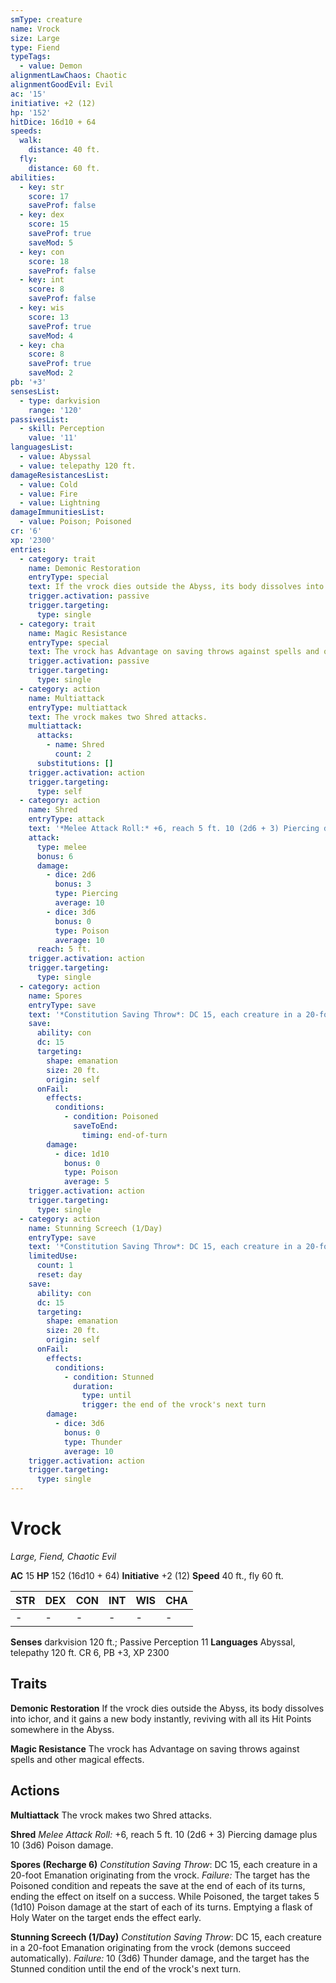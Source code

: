 ```yaml
---
smType: creature
name: Vrock
size: Large
type: Fiend
typeTags:
  - value: Demon
alignmentLawChaos: Chaotic
alignmentGoodEvil: Evil
ac: '15'
initiative: +2 (12)
hp: '152'
hitDice: 16d10 + 64
speeds:
  walk:
    distance: 40 ft.
  fly:
    distance: 60 ft.
abilities:
  - key: str
    score: 17
    saveProf: false
  - key: dex
    score: 15
    saveProf: true
    saveMod: 5
  - key: con
    score: 18
    saveProf: false
  - key: int
    score: 8
    saveProf: false
  - key: wis
    score: 13
    saveProf: true
    saveMod: 4
  - key: cha
    score: 8
    saveProf: true
    saveMod: 2
pb: '+3'
sensesList:
  - type: darkvision
    range: '120'
passivesList:
  - skill: Perception
    value: '11'
languagesList:
  - value: Abyssal
  - value: telepathy 120 ft.
damageResistancesList:
  - value: Cold
  - value: Fire
  - value: Lightning
damageImmunitiesList:
  - value: Poison; Poisoned
cr: '6'
xp: '2300'
entries:
  - category: trait
    name: Demonic Restoration
    entryType: special
    text: If the vrock dies outside the Abyss, its body dissolves into ichor, and it gains a new body instantly, reviving with all its Hit Points somewhere in the Abyss.
    trigger.activation: passive
    trigger.targeting:
      type: single
  - category: trait
    name: Magic Resistance
    entryType: special
    text: The vrock has Advantage on saving throws against spells and other magical effects.
    trigger.activation: passive
    trigger.targeting:
      type: single
  - category: action
    name: Multiattack
    entryType: multiattack
    text: The vrock makes two Shred attacks.
    multiattack:
      attacks:
        - name: Shred
          count: 2
      substitutions: []
    trigger.activation: action
    trigger.targeting:
      type: self
  - category: action
    name: Shred
    entryType: attack
    text: '*Melee Attack Roll:* +6, reach 5 ft. 10 (2d6 + 3) Piercing damage plus 10 (3d6) Poison damage.'
    attack:
      type: melee
      bonus: 6
      damage:
        - dice: 2d6
          bonus: 3
          type: Piercing
          average: 10
        - dice: 3d6
          bonus: 0
          type: Poison
          average: 10
      reach: 5 ft.
    trigger.activation: action
    trigger.targeting:
      type: single
  - category: action
    name: Spores
    entryType: save
    text: '*Constitution Saving Throw*: DC 15, each creature in a 20-foot Emanation originating from the vrock. *Failure:*  The target has the Poisoned condition and repeats the save at the end of each of its turns, ending the effect on itself on a success. While Poisoned, the target takes 5 (1d10) Poison damage at the start of each of its turns. Emptying a flask of Holy Water on the target ends the effect early.'
    save:
      ability: con
      dc: 15
      targeting:
        shape: emanation
        size: 20 ft.
        origin: self
      onFail:
        effects:
          conditions:
            - condition: Poisoned
              saveToEnd:
                timing: end-of-turn
        damage:
          - dice: 1d10
            bonus: 0
            type: Poison
            average: 5
    trigger.activation: action
    trigger.targeting:
      type: single
  - category: action
    name: Stunning Screech (1/Day)
    entryType: save
    text: '*Constitution Saving Throw*: DC 15, each creature in a 20-foot Emanation originating from the vrock (demons succeed automatically). *Failure:*  10 (3d6) Thunder damage, and the target has the Stunned condition until the end of the vrock''s next turn.'
    limitedUse:
      count: 1
      reset: day
    save:
      ability: con
      dc: 15
      targeting:
        shape: emanation
        size: 20 ft.
        origin: self
      onFail:
        effects:
          conditions:
            - condition: Stunned
              duration:
                type: until
                trigger: the end of the vrock's next turn
        damage:
          - dice: 3d6
            bonus: 0
            type: Thunder
            average: 10
    trigger.activation: action
    trigger.targeting:
      type: single
---
```


# Vrock
*Large, Fiend, Chaotic Evil*

**AC** 15
**HP** 152 (16d10 + 64)
**Initiative** +2 (12)
**Speed** 40 ft., fly 60 ft.

| STR | DEX | CON | INT | WIS | CHA |
| --- | --- | --- | --- | --- | --- |
| - | - | - | - | - | - |

**Senses** darkvision 120 ft.; Passive Perception 11
**Languages** Abyssal, telepathy 120 ft.
CR 6, PB +3, XP 2300

## Traits

**Demonic Restoration**
If the vrock dies outside the Abyss, its body dissolves into ichor, and it gains a new body instantly, reviving with all its Hit Points somewhere in the Abyss.

**Magic Resistance**
The vrock has Advantage on saving throws against spells and other magical effects.

## Actions

**Multiattack**
The vrock makes two Shred attacks.

**Shred**
*Melee Attack Roll:* +6, reach 5 ft. 10 (2d6 + 3) Piercing damage plus 10 (3d6) Poison damage.

**Spores (Recharge 6)**
*Constitution Saving Throw*: DC 15, each creature in a 20-foot Emanation originating from the vrock. *Failure:*  The target has the Poisoned condition and repeats the save at the end of each of its turns, ending the effect on itself on a success. While Poisoned, the target takes 5 (1d10) Poison damage at the start of each of its turns. Emptying a flask of Holy Water on the target ends the effect early.

**Stunning Screech (1/Day)**
*Constitution Saving Throw*: DC 15, each creature in a 20-foot Emanation originating from the vrock (demons succeed automatically). *Failure:*  10 (3d6) Thunder damage, and the target has the Stunned condition until the end of the vrock's next turn.
